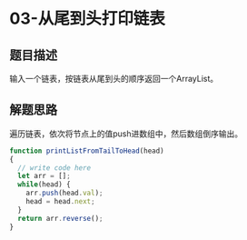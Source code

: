 # 03-从尾到头打印链表

## 题目描述

输入一个链表，按链表从尾到头的顺序返回一个ArrayList。

## 解题思路

遍历链表，依次将节点上的值push进数组中，然后数组倒序输出。

```js
function printListFromTailToHead(head)
{
  // write code here
  let arr = [];
  while(head) {
    arr.push(head.val);
    head = head.next;
  }
  return arr.reverse();
}
```